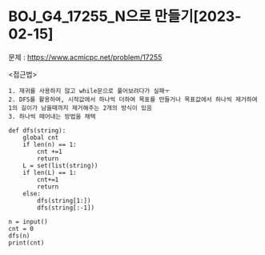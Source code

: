 # BOJ_G4_17255_N으로 만들기[2023-02-15] </br>
문제 : https://www.acmicpc.net/problem/17255

<접근법>
```
1. 재귀를 사용하지 않고 while문으로 풀어보려다가 실패ㅜ
2. DFS를 활용하여, 시작값에서 하나씩 더하여 목표를 만들거나 목표값에서 하나씩 제거하여 1의 길이가 남을때까지 제거해주는 2개의 방식이 있음
3. 하나씩 떼어내는 방법을 채택
```

```
def dfs(string):
    global cnt
    if len(n) == 1:
        cnt +=1
        return
    L = set(list(string))
    if len(L) == 1:
        cnt+=1
        return
    else:
        dfs(string[1:])
        dfs(string[:-1])

n = input()
cnt = 0
dfs(n)
print(cnt)


```
